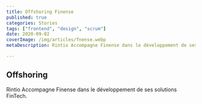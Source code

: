 ```yaml
---
title: Offshoring Finense
published: true
categories: Stories
tags: ["frontend", "design", "scrum"]
date: 2020-09-02
coverImage: /img/articles/fnense.webp
metaDescription: Rintio Accompagne Finense dans le développement de ses solutions Comptables.

---
```


## Offshoring 

Rintio Accompagne Finense dans le développement de ses solutions FinTech.
